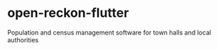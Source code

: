 # open-reckon-flutter
Population and census management software for town halls and local authorities
